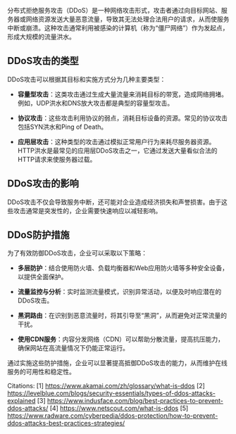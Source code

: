 分布式拒绝服务攻击（DDoS）是一种网络攻击形式，攻击者通过向目标网站、服务器或网络资源发送大量恶意流量，导致其无法处理合法用户的请求，从而使服务中断或崩溃。这种攻击通常利用被感染的计算机（称为“僵尸网络”）作为发起点，形成大规模的流量洪水。

## DDoS攻击的类型

DDoS攻击可以根据其目标和实施方式分为几种主要类型：

- **容量型攻击**：这类攻击通过生成大量流量来消耗目标的带宽，造成网络拥堵。例如，UDP洪水和DNS放大攻击都是典型的容量型攻击。

- **协议攻击**：这些攻击利用协议的弱点，消耗目标设备的资源。常见的协议攻击包括SYN洪水和Ping of Death。

- **应用层攻击**：这种类型的攻击通过模拟正常用户行为来耗尽服务器资源。HTTP洪水是最常见的应用层DDoS攻击之一，它通过发送大量看似合法的HTTP请求来使服务器过载。

## DDoS攻击的影响

DDoS攻击不仅会导致服务中断，还可能对企业造成经济损失和声誉损害。由于这些攻击通常是突发性的，企业需要快速响应以减轻影响。

## DDoS防护措施

为了有效防御DDoS攻击，企业可以采取以下策略：

- **多层防护**：结合使用防火墙、负载均衡器和Web应用防火墙等多种安全设备，以提供全面保护。

- **流量监控与分析**：实时监测流量模式，识别异常活动，以便及时响应潜在的DDoS攻击。

- **黑洞路由**：在识别到恶意流量时，将其引导至“黑洞”，从而避免对正常流量的干扰。

- **使用CDN服务**：内容分发网络（CDN）可以帮助分散流量，提高抗压能力，确保网站在高流量情况下仍能正常运行。

通过实施这些防护措施，企业可以显著提高抵御DDoS攻击的能力，从而维护在线服务的可用性和稳定性。

Citations:
[1] https://www.akamai.com/zh/glossary/what-is-ddos
[2] https://levelblue.com/blogs/security-essentials/types-of-ddos-attacks-explained
[3] https://www.indusface.com/blog/best-practices-to-prevent-ddos-attacks/
[4] https://www.netscout.com/what-is-ddos
[5] https://www.radware.com/cyberpedia/ddos-protection/how-to-prevent-ddos-attacks-best-practices-strategies/